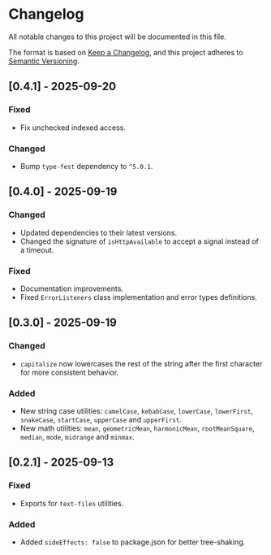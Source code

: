 # Changelog

All notable changes to this project will be documented in this file.

The format is based on [Keep a Changelog](https://keepachangelog.com/en/1.0.0/), and this project adheres to [Semantic Versioning](https://semver.org/spec/v2.0.0.html).

## [0.4.1] - 2025-09-20

### Fixed

- Fix unchecked indexed access.

### Changed

- Bump `type-fest` dependency to `^5.0.1`.

## [0.4.0] - 2025-09-19

### Changed

- Updated dependencies to their latest versions.
- Changed the signature of `isHttpAvailable` to accept a signal instead of a timeout.

### Fixed

- Documentation improvements.
- Fixed `ErrorListeners` class implementation and error types definitions.

## [0.3.0] - 2025-09-19

### Changed

- `capitalize` now lowercases the rest of the string after the first character for more consistent behavior.

### Added

- New string case utilities: `camelCase`, `kebabCase`, `lowerCase`, `lowerFirst`, `snakeCase`, `startCase`, `upperCase` and `upperFirst`.
- New math utilities: `mean`, `geometricMean`, `harmonicMean`, `rootMeanSquare`, `median`, `mode`, `midrange` and `minmax`.

## [0.2.1] - 2025-09-13

### Fixed

- Exports for `text-files` utilities.

### Added

- Added `sideEffects: false` to package.json for better tree-shaking.
